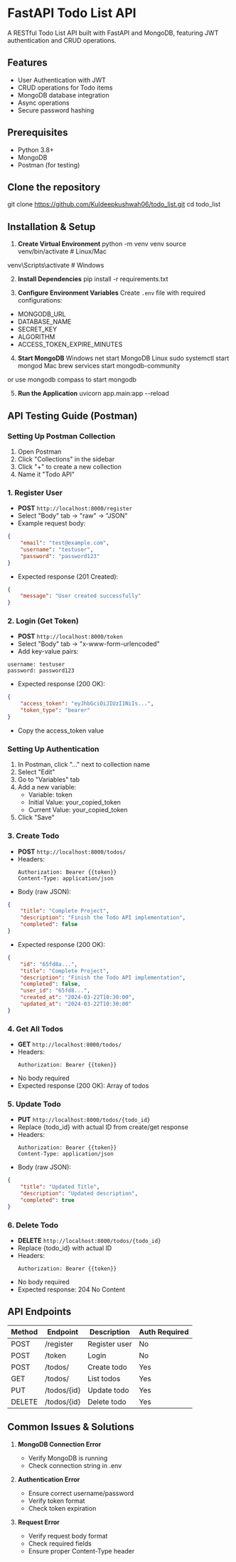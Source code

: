 # FastAPI Todo List API

A RESTful Todo List API built with FastAPI and MongoDB, featuring JWT authentication and CRUD operations.

## Features
- User Authentication with JWT
- CRUD operations for Todo items
- MongoDB database integration
- Async operations
- Secure password hashing

## Prerequisites
- Python 3.8+
- MongoDB
- Postman (for testing)

## Clone the repository
git clone https://github.com/Kuldeepkushwah06/todo_list.git
cd todo_list

## Installation & Setup

1. **Create Virtual Environment**
python -m venv venv
source venv/bin/activate # Linux/Mac

venv\Scripts\activate # Windows

2. **Install Dependencies**
pip install -r requirements.txt


3. **Configure Environment Variables**
Create `.env` file with required configurations:
- MONGODB_URL
- DATABASE_NAME
- SECRET_KEY
- ALGORITHM
- ACCESS_TOKEN_EXPIRE_MINUTES

4. **Start MongoDB**
Windows
net start MongoDB 
Linux
sudo systemctl start mongod
Mac
brew services start mongodb-community

or use mongodb compass to start mongodb

5. **Run the Application**
uvicorn app.main:app --reload


## API Testing Guide (Postman)

### Setting Up Postman Collection
1. Open Postman
2. Click "Collections" in the sidebar
3. Click "+" to create a new collection
4. Name it "Todo API"


### 1. Register User
- **POST** `http://localhost:8000/register`
- Select "Body" tab → "raw" → "JSON"
- Example request body:
```json
{
    "email": "test@example.com",
    "username": "testuser",
    "password": "password123"
}
```
- Expected response (201 Created):
```json
{
    "message": "User created successfully"
}
```

### 2. Login (Get Token)
- **POST** `http://localhost:8000/token`
- Select "Body" tab → "x-www-form-urlencoded"
- Add key-value pairs:
```
username: testuser
password: password123
```
- Expected response (200 OK):
```json
{
    "access_token": "eyJhbGciOiJIUzI1NiIs...",
    "token_type": "bearer"
}
```
- Copy the access_token value

### Setting Up Authentication
1. In Postman, click "..." next to collection name
2. Select "Edit"
3. Go to "Variables" tab
4. Add a new variable:
   - Variable: token
   - Initial Value: your_copied_token
   - Current Value: your_copied_token
5. Click "Save"

### 3. Create Todo
- **POST** `http://localhost:8000/todos/`
- Headers:
  ```
  Authorization: Bearer {{token}}
  Content-Type: application/json
  ```
- Body (raw JSON):
```json
{
    "title": "Complete Project",
    "description": "Finish the Todo API implementation",
    "completed": false
}
```
- Expected response (200 OK):
```json
{
    "id": "65fd8a...",
    "title": "Complete Project",
    "description": "Finish the Todo API implementation",
    "completed": false,
    "user_id": "65fd8...",
    "created_at": "2024-03-22T10:30:00",
    "updated_at": "2024-03-22T10:30:00"
}
```

### 4. Get All Todos
- **GET** `http://localhost:8000/todos/`
- Headers:
  ```
  Authorization: Bearer {{token}}
  ```
- No body required
- Expected response (200 OK): Array of todos

### 5. Update Todo
- **PUT** `http://localhost:8000/todos/{todo_id}`
- Replace {todo_id} with actual ID from create/get response
- Headers:
  ```
  Authorization: Bearer {{token}}
  Content-Type: application/json
  ```
- Body (raw JSON):
```json
{
    "title": "Updated Title",
    "description": "Updated description",
    "completed": true
}
```

### 6. Delete Todo
- **DELETE** `http://localhost:8000/todos/{todo_id}`
- Replace {todo_id} with actual ID
- Headers:
  ```
  Authorization: Bearer {{token}}
  ```
- No body required
- Expected response: 204 No Content

## API Endpoints

| Method | Endpoint | Description | Auth Required |
|--------|----------|-------------|---------------|
| POST | /register | Register user | No |
| POST | /token | Login | No |
| POST | /todos/ | Create todo | Yes |
| GET | /todos/ | List todos | Yes |
| PUT | /todos/{id} | Update todo | Yes |
| DELETE | /todos/{id} | Delete todo | Yes |

## Common Issues & Solutions

1. **MongoDB Connection Error**
   - Verify MongoDB is running
   - Check connection string in .env

2. **Authentication Error**
   - Ensure correct username/password
   - Verify token format
   - Check token expiration

3. **Request Error**
   - Verify request body format
   - Check required fields
   - Ensure proper Content-Type header
